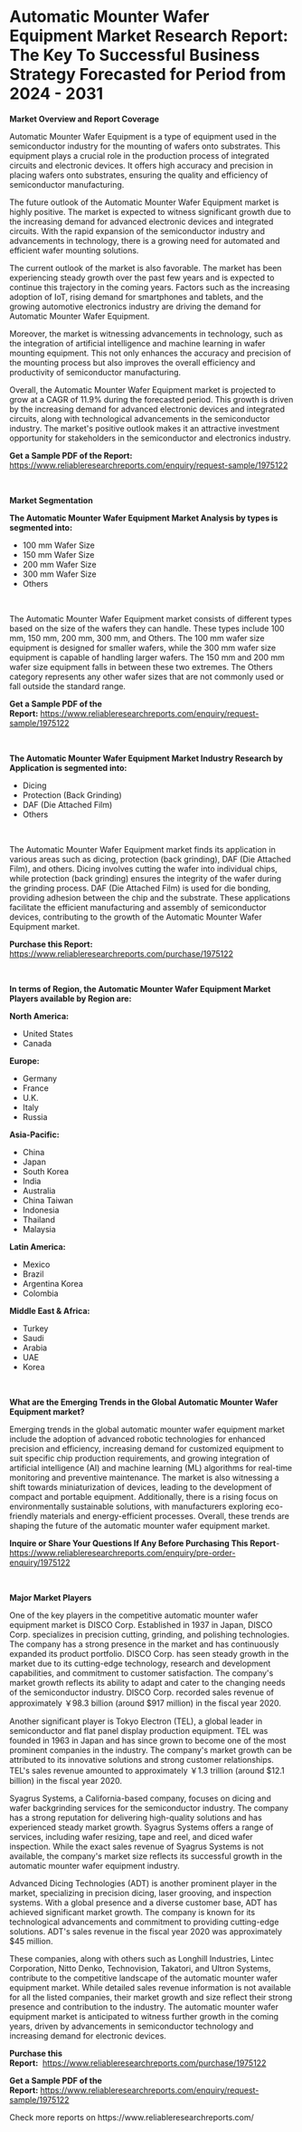 <p><h1>Automatic Mounter Wafer Equipment Market Research Report: The Key To Successful Business Strategy Forecasted for Period from 2024 - 2031</h1></p><p><strong>Market Overview and Report Coverage</strong></p>
<p><p>Automatic Mounter Wafer Equipment is a type of equipment used in the semiconductor industry for the mounting of wafers onto substrates. This equipment plays a crucial role in the production process of integrated circuits and electronic devices. It offers high accuracy and precision in placing wafers onto substrates, ensuring the quality and efficiency of semiconductor manufacturing.</p><p>The future outlook of the Automatic Mounter Wafer Equipment market is highly positive. The market is expected to witness significant growth due to the increasing demand for advanced electronic devices and integrated circuits. With the rapid expansion of the semiconductor industry and advancements in technology, there is a growing need for automated and efficient wafer mounting solutions.</p><p>The current outlook of the market is also favorable. The market has been experiencing steady growth over the past few years and is expected to continue this trajectory in the coming years. Factors such as the increasing adoption of IoT, rising demand for smartphones and tablets, and the growing automotive electronics industry are driving the demand for Automatic Mounter Wafer Equipment.</p><p>Moreover, the market is witnessing advancements in technology, such as the integration of artificial intelligence and machine learning in wafer mounting equipment. This not only enhances the accuracy and precision of the mounting process but also improves the overall efficiency and productivity of semiconductor manufacturing.</p><p>Overall, the Automatic Mounter Wafer Equipment market is projected to grow at a CAGR of 11.9% during the forecasted period. This growth is driven by the increasing demand for advanced electronic devices and integrated circuits, along with technological advancements in the semiconductor industry. The market's positive outlook makes it an attractive investment opportunity for stakeholders in the semiconductor and electronics industry.</p></p>
<p><strong>Get a Sample PDF of the Report:</strong> <a href="https://www.reliableresearchreports.com/enquiry/request-sample/1975122">https://www.reliableresearchreports.com/enquiry/request-sample/1975122</a></p>
<p>&nbsp;</p>
<p><strong>Market Segmentation</strong></p>
<p><strong>The Automatic Mounter Wafer Equipment Market Analysis by types is segmented into:</strong></p>
<p><ul><li>100 mm Wafer Size</li><li>150 mm Wafer Size</li><li>200 mm Wafer Size</li><li>300 mm Wafer Size</li><li>Others</li></ul></p>
<p>&nbsp;</p>
<p><p>The Automatic Mounter Wafer Equipment market consists of different types based on the size of the wafers they can handle. These types include 100 mm, 150 mm, 200 mm, 300 mm, and Others. The 100 mm wafer size equipment is designed for smaller wafers, while the 300 mm wafer size equipment is capable of handling larger wafers. The 150 mm and 200 mm wafer size equipment falls in between these two extremes. The Others category represents any other wafer sizes that are not commonly used or fall outside the standard range.</p></p>
<p><strong>Get a Sample PDF of the Report:</strong>&nbsp;<a href="https://www.reliableresearchreports.com/enquiry/request-sample/1975122">https://www.reliableresearchreports.com/enquiry/request-sample/1975122</a></p>
<p>&nbsp;</p>
<p><strong>The Automatic Mounter Wafer Equipment Market Industry Research by Application is segmented into:</strong></p>
<p><ul><li>Dicing</li><li>Protection (Back Grinding)</li><li>DAF (Die Attached Film)</li><li>Others</li></ul></p>
<p>&nbsp;</p>
<p><p>The Automatic Mounter Wafer Equipment market finds its application in various areas such as dicing, protection (back grinding), DAF (Die Attached Film), and others. Dicing involves cutting the wafer into individual chips, while protection (back grinding) ensures the integrity of the wafer during the grinding process. DAF (Die Attached Film) is used for die bonding, providing adhesion between the chip and the substrate. These applications facilitate the efficient manufacturing and assembly of semiconductor devices, contributing to the growth of the Automatic Mounter Wafer Equipment market.</p></p>
<p><strong>Purchase this Report:</strong>&nbsp; <a href="https://www.reliableresearchreports.com/purchase/1975122">https://www.reliableresearchreports.com/purchase/1975122</a></p>
<p>&nbsp;</p>
<p><strong>In terms of Region, the Automatic Mounter Wafer Equipment Market Players available by Region are:</strong></p>
<p>
    <p> <strong> North America: </strong>
        <ul>
            <li>United States</li>
            <li>Canada</li>
        </ul>
        </p> 
    <p> <strong> Europe: </strong>
        <ul>
            <li>Germany</li>
            <li>France</li>
            <li>U.K.</li>
            <li>Italy</li>
            <li>Russia</li>
        </ul>
        </p> 
    <p> <strong> Asia-Pacific: </strong>
        <ul>
            <li>China</li>
            <li>Japan</li>
            <li>South Korea</li>
            <li>India</li>
            <li>Australia</li>
            <li>China Taiwan</li>
            <li>Indonesia</li>
            <li>Thailand</li>
            <li>Malaysia</li>
        </ul>
        </p> 
    <p> <strong> Latin America: </strong>
        <ul>
            <li>Mexico</li>
            <li>Brazil</li>
            <li>Argentina Korea</li>
            <li>Colombia</li>
        </ul>
        </p> 
    <p> <strong> Middle East & Africa: </strong>
        <ul>
            <li>Turkey</li>
            <li>Saudi</li>
            <li>Arabia</li>
            <li>UAE</li>
            <li>Korea</li>
        </ul>
    </p>
    </p>
<p>&nbsp;</p>
<p><strong>What are the Emerging Trends in the Global Automatic Mounter Wafer Equipment market?</strong></p>
<p><p>Emerging trends in the global automatic mounter wafer equipment market include the adoption of advanced robotic technologies for enhanced precision and efficiency, increasing demand for customized equipment to suit specific chip production requirements, and growing integration of artificial intelligence (AI) and machine learning (ML) algorithms for real-time monitoring and preventive maintenance. The market is also witnessing a shift towards miniaturization of devices, leading to the development of compact and portable equipment. Additionally, there is a rising focus on environmentally sustainable solutions, with manufacturers exploring eco-friendly materials and energy-efficient processes. Overall, these trends are shaping the future of the automatic mounter wafer equipment market.</p></p>
<p><strong>Inquire or Share Your Questions If Any Before Purchasing This Report</strong>- <a href="https://www.reliableresearchreports.com/enquiry/pre-order-enquiry/1975122">https://www.reliableresearchreports.com/enquiry/pre-order-enquiry/1975122</a></p>
<p>&nbsp;</p>
<p><strong>Major Market Players</strong></p>
<p><p>One of the key players in the competitive automatic mounter wafer equipment market is DISCO Corp. Established in 1937 in Japan, DISCO Corp. specializes in precision cutting, grinding, and polishing technologies. The company has a strong presence in the market and has continuously expanded its product portfolio. DISCO Corp. has seen steady growth in the market due to its cutting-edge technology, research and development capabilities, and commitment to customer satisfaction. The company's market growth reflects its ability to adapt and cater to the changing needs of the semiconductor industry. DISCO Corp. recorded sales revenue of approximately ￥98.3 billion (around $917 million) in the fiscal year 2020.</p><p>Another significant player is Tokyo Electron (TEL), a global leader in semiconductor and flat panel display production equipment. TEL was founded in 1963 in Japan and has since grown to become one of the most prominent companies in the industry. The company's market growth can be attributed to its innovative solutions and strong customer relationships. TEL's sales revenue amounted to approximately ￥1.3 trillion (around $12.1 billion) in the fiscal year 2020.</p><p>Syagrus Systems, a California-based company, focuses on dicing and wafer backgrinding services for the semiconductor industry. The company has a strong reputation for delivering high-quality solutions and has experienced steady market growth. Syagrus Systems offers a range of services, including wafer resizing, tape and reel, and diced wafer inspection. While the exact sales revenue of Syagrus Systems is not available, the company's market size reflects its successful growth in the automatic mounter wafer equipment industry.</p><p>Advanced Dicing Technologies (ADT) is another prominent player in the market, specializing in precision dicing, laser grooving, and inspection systems. With a global presence and a diverse customer base, ADT has achieved significant market growth. The company is known for its technological advancements and commitment to providing cutting-edge solutions. ADT's sales revenue in the fiscal year 2020 was approximately $45 million.</p><p>These companies, along with others such as Longhill Industries, Lintec Corporation, Nitto Denko, Technovision, Takatori, and Ultron Systems, contribute to the competitive landscape of the automatic mounter wafer equipment market. While detailed sales revenue information is not available for all the listed companies, their market growth and size reflect their strong presence and contribution to the industry. The automatic mounter wafer equipment market is anticipated to witness further growth in the coming years, driven by advancements in semiconductor technology and increasing demand for electronic devices.</p></p>
<p><strong>Purchase this Report:</strong>&nbsp;&nbsp;<a href="https://www.reliableresearchreports.com/purchase/1975122">https://www.reliableresearchreports.com/purchase/1975122</a></p>
<p></p>
<p><strong>Get a Sample PDF of the Report:</strong>&nbsp;<a href="https://www.reliableresearchreports.com/enquiry/request-sample/1975122">https://www.reliableresearchreports.com/enquiry/request-sample/1975122</a></p>
<p>Check more reports on https://www.reliableresearchreports.com/</p>